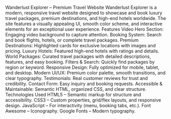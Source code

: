 Wanderlust Explorer – Premium Travel Website
Wanderlust Explorer is a modern, responsive travel website designed to showcase and book luxury travel packages, premium destinations, and high-end hotels worldwide. The site features a visually appealing UI, smooth color scheme, and interactive elements for an exceptional user experience.
Features
Video Hero Section: Engaging video background to capture attention.
Booking System: Search and book flights, hotels, or complete travel packages.
Premium Destinations: Highlighted cards for exclusive locations with images and pricing.
Luxury Hotels: Featured high-end hotels with ratings and details.
World Packages: Curated travel packages with detailed descriptions, features, and easy booking.
Filters & Search: Quickly find packages by region or keyword.
Responsive Design: Fully optimized for mobile, tablet, and desktop.
Modern UI/UX: Premium color palette, smooth transitions, and clear typography.
Testimonials: Real customer reviews for trust and credibility.
Contact Form: Easy inquiry and booking requests.
Accessible & Maintainable: Semantic HTML, organized CSS, and clear structure.
Technologies Used
HTML5 – Semantic markup for structure and accessibility.
CSS3 – Custom properties, grid/flex layouts, and responsive design.
JavaScript – For interactivity (menu, booking tabs, etc.).
Font Awesome – Iconography.
Google Fonts – Modern typography.
